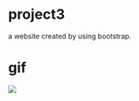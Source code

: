 # project3
a website created by using bootstrap.

# gif 
![](https://github.com/cymars/project3/blob/main/astro.gif)
